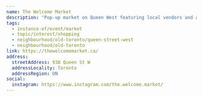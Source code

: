 ```yaml
---
name: The Welcome Market
description: "Pop-up market on Queen West featuring local vendors and artisans."
tags:
  - instance-of/event/market
  - topic/interest/shopping
  - neighbourhood/old-toronto/queen-street-west
  - neighbourhood/old-toronto
link: https://thewelcomemarket.ca/
address:
  streetAddress: 938 Queen St W
  addressLocality: Toronto
  addressRegion: ON
social:
  instagram: https://www.instagram.com/the.welcome.market/
---
```

